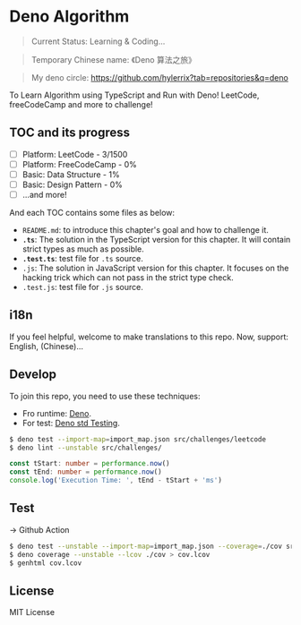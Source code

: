 # Deno Algorithm

> Current Status: Learning & Coding...

> Temporary Chinese name: 《Deno 算法之旅》

> My deno circle: https://github.com/hylerrix?tab=repositories&q=deno

To Learn Algorithm using TypeScript and Run with Deno! LeetCode, freeCodeCamp and more to challenge!
## TOC and its progress

- [ ] Platform: LeetCode - 3/1500
- [ ] Platform: FreeCodeCamp - 0%
- [ ] Basic: Data Structure - 1%
- [ ] Basic: Design Pattern - 0%
- [ ] ...and more!

And each TOC contains some files as below:

* `README.md`: to introduce this chapter\'s goal and how to challenge it.
* **`.ts`**: The solution in the TypeScript version for this chapter. It will contain strict types as much as possible.
* **`.test.ts`**: test file for `.ts` source.
* `.js`: The solution in JavaScript version for this chapter. It focuses on the hacking trick which can not pass in the strict type check.
* `.test.js`: test file for `.js` source.

<!--

## Terminal Command

When the content is ready, maby a command can explore more from local terminal.

- [ ] Support a command something like `deal` to explore this repo.
  - [ ] `deal list`: list different TOC and we can select futher to the problem.
  - [ ] `deal search ${name}`: search and select related problem solution we want to solve.

## VS Code Extensions

Your can search the repo on VS code in [here](...)

-->

## i18n

If you feel helpful, welcome to make translations to this repo. Now, support: English, (Chinese)...

## Develop

To join this repo, you need to use these techniques:

* Fro runtime: [Deno](deno.land).
* For test: [Deno std Testing](https://deno.land/std/testing).

```bash
$ deno test --import-map=import_map.json src/challenges/leetcode
$ deno lint --unstable src/challenges/
```

```typescript
const tStart: number = performance.now()
const tEnd: number = performance.now()
console.log('Execution Time: ', tEnd - tStart + 'ms')
```

## Test

-> Github Action

```bash
$ deno test --unstable --import-map=import_map.json --coverage=./cov src/challenges/leetcode
$ deno coverage --unstable --lcov ./cov > cov.lcov
$ genhtml cov.lcov
```

## License

MIT License